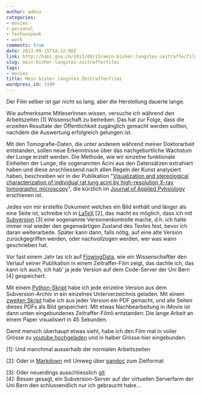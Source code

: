 ```yaml
---
author: admin
categories:
- movies
- personal
- technospeak
- work
comments: true
date: 2013-09-15T14:12:08Z
link: http://habi.gna.ch/2013/09/15/mein-bisher-langstes-zeitrafferfilmi/
slug: mein-bisher-langstes-zeitrafferfilmi
tags:
- movies
title: Mein bisher längstes Zeitrafferfilmi
wordpress_id: 3199
---
```


Der Film selber ist gar nicht so lang, aber die Herstellung dauerte lange.




Wie aufmerksame MitleserInnen wissen, versuche ich während den Arbeitszeiten [1] Wissenschaft zu betreiben. Das hat zur Folge, dass die erzielten Resultate der Öffentlichkeit zugänglich gemacht werden sollten, nachdem die Auswertung erfolgreich gelungen ist.




Mit den Tomografie-Daten, die unter anderem während meiner Doktorarbeit entstanden, sollen neue Erkenntnisse über das nachgeburtliche Wachstum der Lunge erzielt werden. Die Methode, wie wir einzelne funktionale Einheiten der Lunge, die sogenannten Acini aus den Datensätzen extrahiert haben und diese anschliessend nach allen Regeln der Kunst analysiert haben, beschreiben wir in der Publikation "[Visualization and stereological characterization of individual rat lung acini by high-resolution X-ray tomographic microscopy](http://dx.doi.org/10.1152/japplphysiol.00642.2013)", die kürzlich im [Journal of Applied Pyhsiology](http://jap.physiology.org) erschienen ist.




Jedes von mir erstellte Dokument welches ein Bild enthält und länger als eine Seite ist, schreibe ich in [LaTeX](http://www.latex-project.org) [2], das macht es möglich, dass ich mit [Subversion](http://subversion.tigris.org) [3] eine sogenannte Versionenkontrolle mache, d.h. ich halte immer mal wieder den gegenwärtigen Zustand des Textes fest, bevor ich daran weiterarbeite. Später kann dann, falls nötig, auf eine alte Version zurückgegriffen werden, oder nachvollzogen werden, wer was wann geschrieben hat.




Vor fast einem Jahr las ich auf [FlowingData](http://flowingdata.com/2012/11/30/time-lapse-writing-of-a-research-paper/), wie ein Wissenschaftler den Verlauf seiner Publikation in einem Zeitraffer-Film zeigt, das dachte ich, das kann ich auch, ich hab' ja jede Version auf dem Code-Server der Uni Bern [4] gespeichert.




Mit einem [Python-Skript](https://github.com/habi/python/blob/master/acinuspaper-timelapse.py) habe ich jede einzelne Version aus dem Subversion-Archiv in ein einzelnes Unterverzeichnis geladen. Mit einem [zweiten Skript](https://github.com/habi/python/blob/master/acinuspaper-timelapse-compiler.py) habe ich aus jeder Version ein PDF gemacht, und alle Seiten dieses PDFs als Bild gespeichert. Mit etwas Nachbearbeitung in iMovie ist dann unten eingebundenes Zeitraffer-Filmli entstanden: Die lange Arbeit an einem Paper visualisiert in 45 Sekunden.




Damit mensch überhaupt etwas sieht, habe ich den Film mal in voller Grösse zu [youtube hochgeladen](http://www.youtube.com/watch?v=HhFC680lQDU) und in halber Grösse hier eingebunden.




[1]: Und manchmal ausserhalb der normalen Arbeitszeiten  

[2]: Oder in [Markdown](http://daringfireball.net/projects/markdown/) mit Umweg über [pandoc](http://johnmacfarlane.net/pandoc/) zum Zielformat  

[3]: Oder neuerdings ausschliesslich [git  
](http://git-scm.com)[4]: Besser gesagt, ein Subversion-Server auf der virtuellen Serverfarm der Uni Bern den schlussendlich nur ich gebraucht habe...
